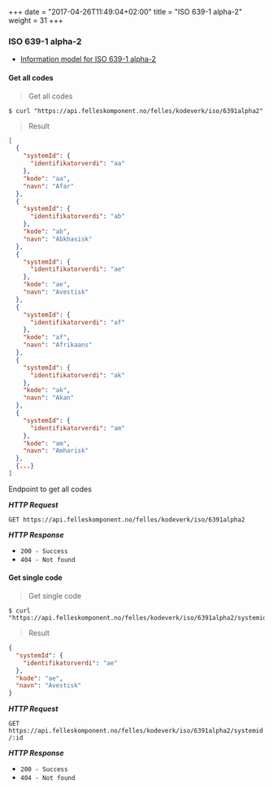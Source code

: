+++
date = "2017-04-26T11:49:04+02:00"
title = "ISO 639-1 alpha-2"
weight = 31
+++

### ISO 639-1 alpha-2

<ul class="fa-ul">
  <li><i class="fa-li fa fa-book"></i><a href="https://dokumentasjon.felleskomponent.no/docs/iso_sprak">Information model for ISO 639-1 alpha-2</a></li>
</ul>

#### Get all codes

> Get all codes 
 
```shell
$ curl "https://api.felleskomponent.no/felles/kodeverk/iso/6391alpha2"
```

> Result

```json
[
  {
    "systemId": {
      "identifikatorverdi": "aa"
    },
    "kode": "aa",
    "navn": "Afar"
  },
  {
    "systemId": {
      "identifikatorverdi": "ab"
    },
    "kode": "ab",
    "navn": "Abkhasisk"
  },
  {
    "systemId": {
      "identifikatorverdi": "ae"
    },
    "kode": "ae",
    "navn": "Avestisk"
  },
  {
    "systemId": {
      "identifikatorverdi": "af"
    },
    "kode": "af",
    "navn": "Afrikaans"
  },
  {
    "systemId": {
      "identifikatorverdi": "ak"
    },
    "kode": "ak",
    "navn": "Akan"
  },
  {
    "systemId": {
      "identifikatorverdi": "am"
    },
    "kode": "am",
    "navn": "Amharisk"
  },
  {...}
]
```

Endpoint to get all codes

***HTTP Request***

`GET https://api.felleskomponent.no/felles/kodeverk/iso/6391alpha2`

***HTTP Response***

* `200 - Success`
* `404 - Not found`

#### Get single code

> Get single code

```shell
$ curl "https://api.felleskomponent.no/felles/kodeverk/iso/6391alpha2/systemid/aa"
```

> Result

```json
{
  "systemId": {
    "identifikatorverdi": "ae"
  },
  "kode": "ae",
  "navn": "Avestisk"
}
```

***HTTP Request***

`GET https://api.felleskomponent.no/felles/kodeverk/iso/6391alpha2/systemid/:id`

***HTTP Response***

* `200 - Success`
* `404 - Not found`
